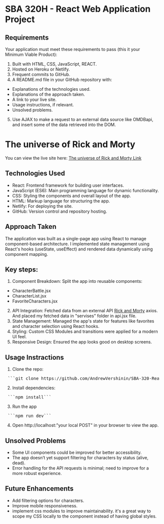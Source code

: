 # SBA 320H - React Web Application Project

## Requirements

Your application must meet these requirements to pass (this it your Minimum Viable Product):

1. Built with HTML, CSS, JavaScript, REACT.
2. Hosted on Heroku or Netlify.
3. Frequent commits to GitHub.
4. A README.md file in your GitHub repository with:
- Explanations of the technologies used.
- Explanations of the approach taken.
- A link to your live site.
- Usage instructions, if relevant.
- Unsolved problems.

5. Use AJAX to make a request to an external data source like OMDBapi, and insert some of the data retrieved into the DOM.


# The universe of Rick and Morty
You can view the live site here: [The universe of Rick and Morty Link](https://rick-and-morty-universe-sba.netlify.app/) 

## Technologies Used
- React: Frontend framework for building user interfaces.
- JavaScript (ES6): Main programming language for dynamic functionality.
- CSS: Styling the components and overall layout of the app.
- HTML: Markup language for structuring the app.
- Netlify: For deploying the site.
- GitHub: Version control and repository hosting.

## Approach Taken
The application was built as a single-page app using React to manage component-based architecture. I implemented state management using React's hooks (useState, useEffect) and rendered data dynamically using component mapping.

## Key steps:

1. Component Breakdown: Split the app into reusable components:
- CharacterBattle.jsx
- CharacterList.jsx
- FavoriteCharacters.jsx
2. API Integration: Fetched data from an external API [Rick and Morty](https://rickandmortyapi.com/documentation/#rest) axios. And placed my fetched data in "servises" folder in api.jsx file.
3. State Management: Managed the app's state for features like favorites and character selection using React hooks.
4. Styling: Custom CSS Modules and transitions were applied for a modern UI feel.
5. Responsive Design: Ensured the app looks good on desktop screens.

## Usage Instractions

1. Clone the repo:
<pre> ```git clone https://github.com/AndrewVershinin/SBA-320-React-App.git``` </pre>

2. Install dependencies:
<pre> ```npm install``` </pre>

3. Run the app
<pre> ```npm run dev``` </pre>

4. Open http://localhost:"your local POST" in your browser to view the app.

## Unsolved Problems
- Some UI components could be improved for better accessibility.
- The app doesn’t yet support filtering for characters by status (alive, dead).
- Error handling for the API requests is minimal; need to improve for a more robust experience.

## Future Enhancements
- Add filtering options for characters.
- Improve mobile responsiveness.
- implement css modules to improve maintainability. it's a great way to scope my CSS locally to the component instead of having global styles.
